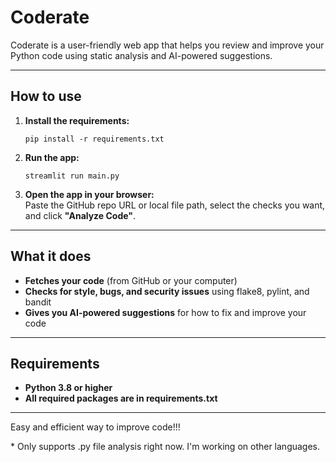 # Coderate

Coderate is a user-friendly web app that helps you review and improve your Python code using static analysis and AI-powered suggestions.

---

## How to use

1. **Install the requirements:**

    ```
    pip install -r requirements.txt
    ```

2. **Run the app:**

    ```
    streamlit run main.py
    ```

3. **Open the app in your browser:**  
   Paste the GitHub repo URL or local file path, select the checks you want, and click **"Analyze Code"**.

---

## What it does

- **Fetches your code** (from GitHub or your computer)
- **Checks for style, bugs, and security issues** using flake8, pylint, and bandit
- **Gives you AI-powered suggestions** for how to fix and improve your code

---

## Requirements

- **Python 3.8 or higher**
- **All required packages are in requirements.txt**

---

Easy and efficient way to improve code!!!

\* Only supports .py file analysis right now. I'm working on other languages.
